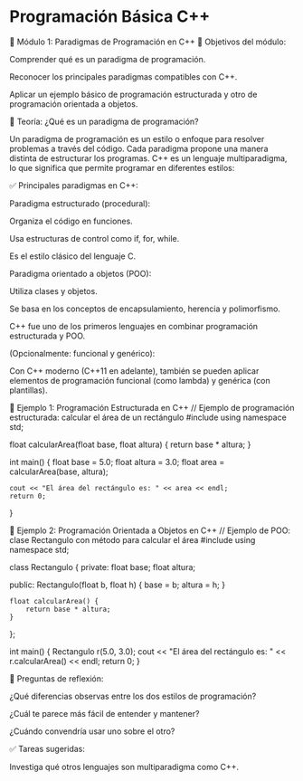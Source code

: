 # Programación Básica C++
🧩 Módulo 1: Paradigmas de Programación en C++
🎯 Objetivos del módulo:

Comprender qué es un paradigma de programación.

Reconocer los principales paradigmas compatibles con C++.

Aplicar un ejemplo básico de programación estructurada y otro de programación orientada a objetos.

📘 Teoría: ¿Qué es un paradigma de programación?

Un paradigma de programación es un estilo o enfoque para resolver problemas a través del código. Cada paradigma propone una manera distinta de estructurar los programas. C++ es un lenguaje multiparadigma, lo que significa que permite programar en diferentes estilos:

✅ Principales paradigmas en C++:

Paradigma estructurado (procedural):

Organiza el código en funciones.

Usa estructuras de control como if, for, while.

Es el estilo clásico del lenguaje C.

Paradigma orientado a objetos (POO):

Utiliza clases y objetos.

Se basa en los conceptos de encapsulamiento, herencia y polimorfismo.

C++ fue uno de los primeros lenguajes en combinar programación estructurada y POO.

(Opcionalmente: funcional y genérico):

Con C++ moderno (C++11 en adelante), también se pueden aplicar elementos de programación funcional (como lambda) y genérica (con plantillas).

🧪 Ejemplo 1: Programación Estructurada en C++
// Ejemplo de programación estructurada: calcular el área de un rectángulo
#include <iostream>
using namespace std;

float calcularArea(float base, float altura) {
    return base * altura;
}

int main() {
    float base = 5.0;
    float altura = 3.0;
    float area = calcularArea(base, altura);

    cout << "El área del rectángulo es: " << area << endl;
    return 0;
}

🧪 Ejemplo 2: Programación Orientada a Objetos en C++
// Ejemplo de POO: clase Rectangulo con método para calcular el área
#include <iostream>
using namespace std;

class Rectangulo {
private:
    float base;
    float altura;

public:
    Rectangulo(float b, float h) {
        base = b;
        altura = h;
    }

    float calcularArea() {
        return base * altura;
    }
};

int main() {
    Rectangulo r(5.0, 3.0);
    cout << "El área del rectángulo es: " << r.calcularArea() << endl;
    return 0;
}

🧠 Preguntas de reflexión:

¿Qué diferencias observas entre los dos estilos de programación?

¿Cuál te parece más fácil de entender y mantener?

¿Cuándo convendría usar uno sobre el otro?

✅ Tareas sugeridas:

Investiga qué otros lenguajes son multiparadigma como C++.
